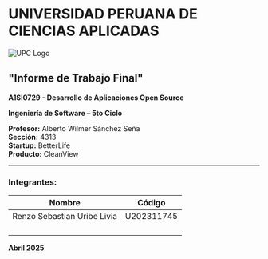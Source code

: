 # UNIVERSIDAD PERUANA DE CIENCIAS APLICADAS

![UPC Logo](https://upload.wikimedia.org/wikipedia/commons/thumb/a/a2/Logo_UPC_Peru.svg/2560px-Logo_UPC_Peru.svg.png)

## "Informe de Trabajo Final"

**A1SI0729 - Desarrollo de Aplicaciones Open Source**

**Ingeniería de Software – 5to Ciclo**

**Profesor:** Alberto Wilmer Sánchez Seña  
**Sección:** 4313  
**Startup:** BetterLife  
**Producto:** CleanView  

---

### Integrantes:

| Nombre                                | Código       |
|---------------------------------------|--------------|
|Renzo Sebastian Uribe Livia            |U202311745    |
|           |    |
|         |    |
|           |    |
|      |    |

**Abril 2025**
